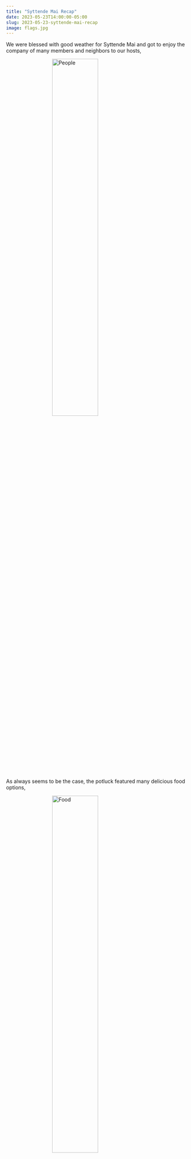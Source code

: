 ```yaml
---
title: "Syttende Mai Recap"
date: 2023-05-23T14:00:00-05:00
slug: 2023-05-23-syttende-mai-recap
image: flags.jpg
---
```


We were blessed with good weather for Syttende Mai and got to enjoy the company of many members and neighbors to our hosts,

<img style="display: block; margin-left: auto; margin-right: auto; width: 50%" src="/p/2023-05-23-syttende-mai-recap/people.jpg" alt="People" />

As always seems to be the case, the potluck featured many delicious food options,

<img style="display: block; margin-left: auto; margin-right: auto; width: 50%" src="/p/2023-05-23-syttende-mai-recap/food.jpg" alt="Food" />

There was lounging, swimming, and canoeing enjoyed by many! Thanks to this beautiful lake front,

<img style="display: block; margin-left: auto; margin-right: auto; width: 50%" src="/p/2023-05-23-syttende-mai-recap/lake.jpg" alt="Lake" />


See the ['23 Syttende Mai](https://photos.app.goo.gl/1YLvtHPtj5TDPKeBA) photo album to peruse the photos from the event. 
